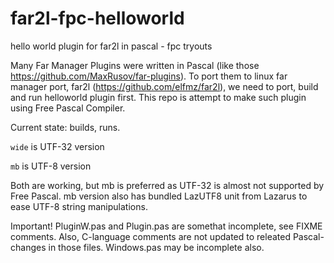 # far2l-fpc-helloworld
hello world plugin for far2l in pascal - fpc tryouts

Many Far Manager Plugins were written in Pascal (like those https://github.com/MaxRusov/far-plugins). To port them to linux far manager port, far2l (https://github.com/elfmz/far2l), we need to port, build and run helloworld plugin first. This repo is attempt to make such plugin using Free Pascal Compiler.

Current state: builds, runs.

`wide` is UTF-32 version

`mb` is UTF-8 version

Both are working, but mb is preferred as UTF-32 is almost not supported by Free Pascal. mb version also has bundled LazUTF8 unit from Lazarus to ease UTF-8 string manipulations.

Important! PluginW.pas and Plugin.pas are somethat incomplete, see FIXME comments. Also, C-language comments are not updated to releated Pascal-changes in those files. Windows.pas may be incomplete also.

